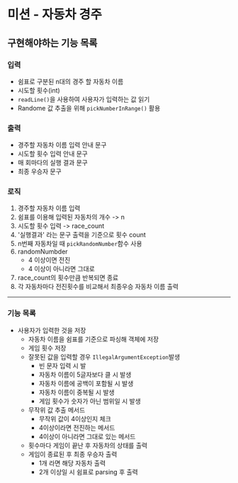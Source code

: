 # 미션 - 자동차 경주

## 구현해야하는 기능 목록

### 입력
- 쉼표로 구분된 n대의 경주 할 자동차 이름
- 시도할 횟수(int)
- ```readLine()```을 사용하여 사용자가 입력하는 값 읽기
- Randome 값 추출을 위해 ```pickNumberInRange()``` 활용

### 출력
- 경주할 자동차 이름 입력 안내 문구
- 시도할 횟수 입력 안내 문구
- 매 회마다의 실행 결과 문구
- 최종 우승자 문구

### 로직
1. 경주할 자동차 이름 입력
2. 쉼표를 이용해 입력된 자동차의 개수 -> n
3. 시도할 횟수 입력 -> race_count
4. '실행결과' 라는 문구 출력을 기준으로 횟수 count
5. n번째 자동차일 때 ``pickRandomNumber``함수 사용
6. randomNumbder
   - 4 이상이면 전진
   - 4 이상이 아니라면 그대로
7. race_count의 횟수만큼 반복되면 종료
8. 각 자동차마다 전진횟수를 비교해서 최종우승 자동차 이름 출력
---
### 기능 목록
- 사용자가 입력한 것을 저장
  - 자동차 이름을 쉼표를 기준으로 파싱해 객체에 저장
  - 게임 횟수 저장
  - 잘못된 값을 입력할 경우 `IllegalArgumentException`발생
    - 빈 문자 입력 시 발
    - 자동차 이름이 5글자보다 클 시 발생
    - 자동차 이름에 공백이 포함될 시 발생
    - 자동차 이름이 중복될 시 발생
    - 게임 횟수가 숫자가 아닌 범위일 시 발생
  - 무작위 값 추출 메서드
    - 무작위 값이 4이상인지 체크
    - 4이상이라면 전진하는 메서드
    - 4이상이 아니라면 그대로 있는 메서드
  - 횟수마다 게임이 끝난 후 자동차의 상태를 출력
  - 게임이 종료된 후 최종 우승자 출력
    - 1개 라면 해당 자동차 출력 
    - 2개 이상일 시 쉼표로 parsing 후 출력